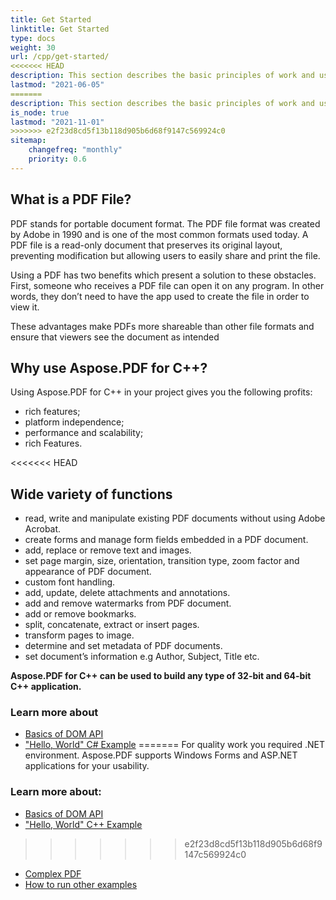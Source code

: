 ```yaml
---
title: Get Started
linktitle: Get Started
type: docs
weight: 30
url: /cpp/get-started/
<<<<<<< HEAD
description: This section describes the basic principles of work and using DOM API. Also demonstrates simple and complex examples for creating a PDF document.
lastmod: "2021-06-05"   
=======
description: This section describes the basic principles of work and using DOM API. Also demonstrates simple and complex examples for creating a PDF document using C++.
is_node: true
lastmod: "2021-11-01"   
>>>>>>> e2f23d8cd5f13b118d905b6d68f9147c569924c0
sitemap:
    changefreq: "monthly"
    priority: 0.6
---
```


## What is a PDF File?

PDF stands for portable document format. The PDF file format was created by Adobe in 1990 and is one of the most common formats used today. A PDF file is a read-only document that preserves its original layout, preventing modification but allowing users to easily share and print the file.

Using a PDF has two benefits which present a solution to these obstacles. First, someone who receives a PDF file can open it on any program. In other words, they don’t need to have the app used to create the file in order to view it.

These advantages make PDFs more shareable than other file formats and ensure that viewers see the document as intended

## Why use Aspose.PDF for C++?

Using Aspose.PDF for C++ in your project gives you the following profits:

- rich features;
- platform independence;
- performance and scalability;
- rich Features.

<<<<<<< HEAD
## Wide variety of functions

- read, write and manipulate existing PDF documents without using Adobe Acrobat.
- create forms and manage form fields embedded in a PDF document.
- add, replace or remove text and images.
- set page margin, size, orientation, transition type, zoom factor and appearance of PDF document.
- custom font handling.
- add, update, delete attachments and annotations.
- add and remove watermarks from PDF document.
- add or remove bookmarks.
- split, concatenate, extract or insert pages.
- transform pages to image.
- determine and set metadata of PDF documents.
- set document’s information e.g Author, Subject, Title etc.

**Aspose.PDF for C++ can be used to build any type of 32-bit and 64-bit C++ application.**

### Learn more about

- [Basics of DOM API](/pdf/cpp/basics-of-dom-api/)
- ["Hello, World" C# Example](/pdf/cpp/hello-world-example/)
=======
For quality work you required .NET environment.
Aspose.PDF supports Windows Forms and ASP.NET applications for your usability.

### Learn more about: 

- [Basics of DOM API](/pdf/cpp/basics-of-dom-api/)
- ["Hello, World" C++ Example](/pdf/cpp/hello-world-example/)
>>>>>>> e2f23d8cd5f13b118d905b6d68f9147c569924c0
- [Complex PDF](/pdf/cpp/complex-pdf-example/)
- [How to run other examples](/pdf/cpp/how-to-run-other-examples/)

